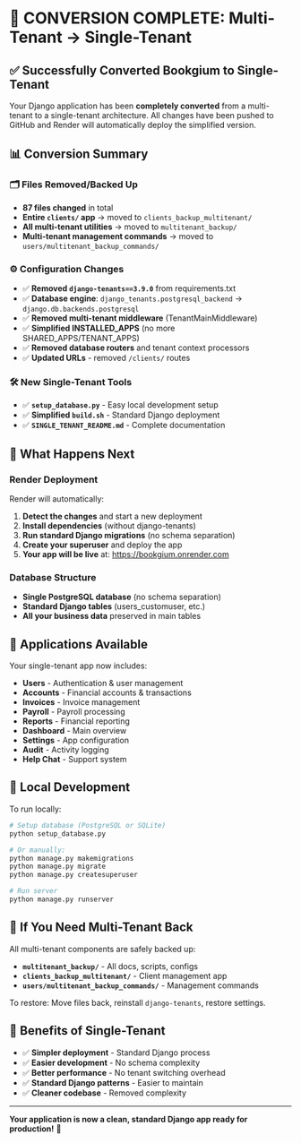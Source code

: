 # 🎉 CONVERSION COMPLETE: Multi-Tenant → Single-Tenant

## ✅ Successfully Converted Bookgium to Single-Tenant

Your Django application has been **completely converted** from a multi-tenant to a single-tenant architecture. All changes have been pushed to GitHub and Render will automatically deploy the simplified version.

## 📊 Conversion Summary

### 🗂️ Files Removed/Backed Up
- **87 files changed** in total
- **Entire `clients/` app** → moved to `clients_backup_multitenant/`
- **All multi-tenant utilities** → moved to `multitenant_backup/`
- **Multi-tenant management commands** → moved to `users/multitenant_backup_commands/`

### ⚙️ Configuration Changes
- ✅ **Removed `django-tenants==3.9.0`** from requirements.txt
- ✅ **Database engine**: `django_tenants.postgresql_backend` → `django.db.backends.postgresql`
- ✅ **Removed multi-tenant middleware** (TenantMainMiddleware)
- ✅ **Simplified INSTALLED_APPS** (no more SHARED_APPS/TENANT_APPS)
- ✅ **Removed database routers** and tenant context processors
- ✅ **Updated URLs** - removed `/clients/` routes

### 🛠️ New Single-Tenant Tools
- ✅ **`setup_database.py`** - Easy local development setup
- ✅ **Simplified `build.sh`** - Standard Django deployment
- ✅ **`SINGLE_TENANT_README.md`** - Complete documentation

## 🚀 What Happens Next

### Render Deployment
Render will automatically:
1. **Detect the changes** and start a new deployment
2. **Install dependencies** (without django-tenants)
3. **Run standard Django migrations** (no schema separation)
4. **Create your superuser** and deploy the app
5. **Your app will be live** at: https://bookgium.onrender.com

### Database Structure
- **Single PostgreSQL database** (no schema separation)
- **Standard Django tables** (users_customuser, etc.)
- **All your business data** preserved in main tables

## 📱 Applications Available

Your single-tenant app now includes:
- **Users** - Authentication & user management
- **Accounts** - Financial accounts & transactions  
- **Invoices** - Invoice management
- **Payroll** - Payroll processing
- **Reports** - Financial reporting
- **Dashboard** - Main overview
- **Settings** - App configuration
- **Audit** - Activity logging
- **Help Chat** - Support system

## 🔧 Local Development

To run locally:
```bash
# Setup database (PostgreSQL or SQLite)
python setup_database.py

# Or manually:
python manage.py makemigrations
python manage.py migrate
python manage.py createsuperuser

# Run server
python manage.py runserver
```

## 🔄 If You Need Multi-Tenant Back

All multi-tenant components are safely backed up:
- **`multitenant_backup/`** - All docs, scripts, configs
- **`clients_backup_multitenant/`** - Client management app
- **`users/multitenant_backup_commands/`** - Management commands

To restore: Move files back, reinstall `django-tenants`, restore settings.

## 🎯 Benefits of Single-Tenant

- ✅ **Simpler deployment** - Standard Django process
- ✅ **Easier development** - No schema complexity
- ✅ **Better performance** - No tenant switching overhead
- ✅ **Standard Django patterns** - Easier to maintain
- ✅ **Cleaner codebase** - Removed complexity

---

**Your application is now a clean, standard Django app ready for production!** 🎉
